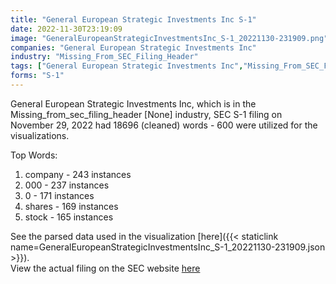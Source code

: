 ```yaml
---
title: "General European Strategic Investments Inc S-1"
date: 2022-11-30T23:19:09
image: "GeneralEuropeanStrategicInvestmentsInc_S-1_20221130-231909.png"
companies: "General European Strategic Investments Inc"
industry: "Missing_From_SEC_Filing_Header"
tags: ["General European Strategic Investments Inc","Missing_From_SEC_Filing_Header","11-29-2022","S-1"]
forms: "S-1"
---
```

General European Strategic Investments Inc, which is in the Missing_from_sec_filing_header [None] industry, SEC S-1 filing on November 29, 2022 had 18696 (cleaned) words - 600 were utilized for the visualizations.

Top Words:
1. company - 243 instances
2. 000 - 237 instances
3. 0 - 171 instances
4. shares - 169 instances
5. stock - 165 instances


See the parsed data used in the visualization [here]({{< staticlink name=GeneralEuropeanStrategicInvestmentsInc_S-1_20221130-231909.json >}}).  
View the actual filing on the SEC website [here](https://www.sec.gov/Archives/edgar/data/1955083/0001955083-22-000001.txt)